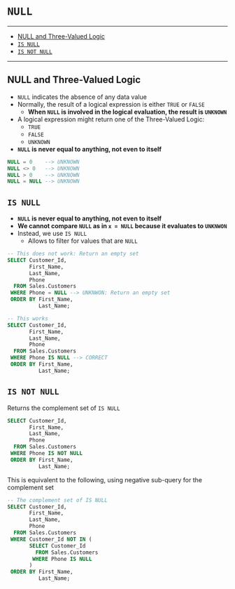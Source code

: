 # `NULL`

---

- [NULL and Three-Valued Logic](#null-and-three-valued-logic)
- [`IS NULL`](#is-null)
- [`IS NOT NULL`](#is-not-null)

---

## NULL and Three-Valued Logic

- `NULL` indicates the absence of any data value
- Normally, the result of a logical expression is either `TRUE` or `FALSE`
  - **When `NULL` is involved in the logical evaluation, the result is `UNKNOWN`**
- A logical expression might return one of the Three-Valued Logic:
  - `TRUE`
  - `FALSE`
  - `UNKNOWN`
- **`NULL` is never equal to anything, not even to itself**

```sql
NULL = 0    --> UNKNOWN
NULL <> 0   --> UNKNOWN
NULL > 0    --> UNKNOWN
NULL = NULL --> UNKNOWN
```

## `IS NULL`

- **`NULL` is never equal to anything, not even to itself**
- **We cannot compare `NULL` as in `x = NULL` because it evaluates to `UNKNWON`**
- Instead, we use `IS NULL`
  - Allows to filter for values that are `NULL`

```sql
-- This does not work: Return an empty set
SELECT Customer_Id,
       First_Name,
       Last_Name,
       Phone
  FROM Sales.Customers
 WHERE Phone = NULL --> UNKNWON: Return an empty set
 ORDER BY First_Name,
          Last_Name;
```

```sql
-- This works
SELECT Customer_Id,
       First_Name,
       Last_Name,
       Phone
  FROM Sales.Customers
 WHERE Phone IS NULL --> CORRECT
 ORDER BY First_Name,
          Last_Name;
```

## `IS NOT NULL`

Returns the complement set of `IS NULL`

```sql
SELECT Customer_Id,
       First_Name,
       Last_Name,
       Phone
  FROM Sales.Customers
 WHERE Phone IS NOT NULL
 ORDER BY First_Name,
          Last_Name;
```

This is equivalent to the following, using negative sub-query for the complement set

```sql
-- The complement set of IS NULL
SELECT Customer_Id,
       First_Name,
       Last_Name,
       Phone
  FROM Sales.Customers
 WHERE Customer_Id NOT IN (
       SELECT Customer_Id
         FROM Sales.Customers
        WHERE Phone IS NULL
       )
 ORDER BY First_Name,
          Last_Name;
```
